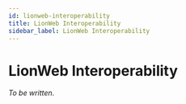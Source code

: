 ```yaml
---
id: lionweb-interoperability
title: LionWeb Interoperability
sidebar_label: LionWeb Interoperability
---
```


# LionWeb Interoperability

_To be written_.
